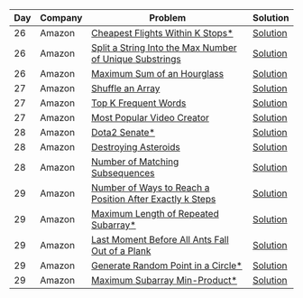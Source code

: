 | Day | Company | Problem                                                                                               | Solution                                                                                                                       |
| --- | ------- | ----------------------------------------------------------------------------------------------------- | ------------------------------------------------------------------------------------------------------------------------------ |
| 26  | Amazon  | [ Cheapest Flights Within K Stops\* ](https://leetcode.com/problems/cheapest-flights-within-k-stops/) | [Solution](https://github.com/vickyguptaa7/6_Companies_30_Days_Challenge/blob/main/Amazon/Cheapest_Flights_Within_K_Stops.cpp) |
| 26  | Amazon  | [ Split a String Into the Max Number of Unique Substrings ](https://leetcode.com/problems/split-a-string-into-the-max-number-of-unique-substrings/) | [Solution](https://github.com/vickyguptaa7/6_Companies_30_Days_Challenge/blob/main/Amazon/Split_String_Into_the_Max_Number_of_Unique_Substrings.cpp) |
| 26  | Amazon  | [ Maximum Sum of an Hourglass ](https://leetcode.com/problems/maximum-sum-of-an-hourglass/) | [Solution](https://github.com/vickyguptaa7/6_Companies_30_Days_Challenge/blob/main/Amazon/Maximum_Sum_of_an_Hourglass.cpp) |
| 27  | Amazon  | [ Shuffle an Array ](https://leetcode.com/problems/shuffle-an-array/) | [Solution](https://github.com/vickyguptaa7/6_Companies_30_Days_Challenge/blob/main/Amazon/Shuffle_an_Array.cpp) |
| 27  | Amazon  | [ Top K Frequent Words ](https://leetcode.com/problems/top-k-frequent-words/) | [Solution](https://github.com/vickyguptaa7/6_Companies_30_Days_Challenge/blob/main/Amazon/Top_K_Frequent_Words.cpp) |
| 27  | Amazon  | [ Most Popular Video Creator ](https://leetcode.com/problems/most-popular-video-creator/) | [Solution](https://github.com/vickyguptaa7/6_Companies_30_Days_Challenge/blob/main/Amazon/Most_Popular_Video_Creator.cpp) |
| 28  | Amazon  | [ Dota2 Senate* ](https://leetcode.com/problems/dota2-senate/) | [Solution](https://github.com/vickyguptaa7/6_Companies_30_Days_Challenge/blob/main/Amazon/Dota2_Senate.cpp) |
| 28  | Amazon  | [ Destroying Asteroids ](https://leetcode.com/problems/destroying-asteroids/) | [Solution](https://github.com/vickyguptaa7/6_Companies_30_Days_Challenge/blob/main/Amazon/Destroying_Asteroids.cpp) |
| 28  | Amazon  | [ Number of Matching Subsequences ](https://leetcode.com/problems/number-of-matching-subsequences/) | [Solution](https://github.com/vickyguptaa7/6_Companies_30_Days_Challenge/blob/main/Amazon/Number_of_Matching_Subsequences.cpp) |
| 29  | Amazon  | [ Number of Ways to Reach a Position After Exactly k Steps ](https://leetcode.com/problems/number-of-ways-to-reach-a-position-after-exactly-k-steps/) | [Solution](https://github.com/vickyguptaa7/6_Companies_30_Days_Challenge/blob/main/Amazon/Number_of_Ways_to_Reach_a_Position_After_Exactly_k_Steps.cpp) |
| 29  | Amazon  | [ Maximum Length of Repeated Subarray* ](https://leetcode.com/problems/maximum-length-of-repeated-subarray/) | [Solution](https://github.com/vickyguptaa7/6_Companies_30_Days_Challenge/blob/main/Amazon/Maximum_Length_of_Repeated_Subarray.cpp) |
| 29  | Amazon  | [ Last Moment Before All Ants Fall Out of a Plank ](https://leetcode.com/problems/last-moment-before-all-ants-fall-out-of-a-plank/) | [Solution](https://github.com/vickyguptaa7/6_Companies_30_Days_Challenge/blob/main/Amazon/Last_Moment_Before_All_Ants_Fall_Out_of_a_Plank.cpp) |
| 29  | Amazon  | [ Generate Random Point in a Circle* ](https://leetcode.com/problems/generate-random-point-in-a-circle/) | [Solution](https://github.com/vickyguptaa7/6_Companies_30_Days_Challenge/blob/main/Amazon/Generate_Random_Point_in_a_Circle.cpp) |
| 29  | Amazon  | [ Maximum Subarray Min-Product* ](https://leetcode.com/problems/maximum-subarray-min-product/) | [Solution](https://github.com/vickyguptaa7/6_Companies_30_Days_Challenge/blob/main/Amazon/Maximum_Subarray_Min-Product.cpp) |
